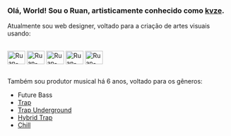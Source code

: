 ### Olá, World! Sou o Ruan, artisticamente conhecido como [kvze](https://soundcloud.com/kvzemusic/).
 Atualmente sou web designer, voltado para a criação de artes visuais usando:
  <div style="display: inline_block"><br>
  <img align="center" alt="Ruan-PR" height="30" width="40" src="https://cdn.jsdelivr.net/gh/devicons/devicon/icons/premierepro/premierepro-original.svg"/>
  <img align="center" alt="Ruan-AE" height="30" width="40" src="https://cdn.jsdelivr.net/gh/devicons/devicon/icons/aftereffects/aftereffects-original.svg"/>
  <img align="center" alt="Ruan-PS" height="30" width="40" src="https://cdn.jsdelivr.net/gh/devicons/devicon/icons/photoshop/photoshop-line.svg"/>
  <img align="center" alt="Ruan-VSCD" height="30" width="40" src="https://cdn.jsdelivr.net/gh/devicons/devicon/icons/visualstudio/visualstudio-plain.svg" />
  <img align="center" alt="Ruan-FIGMA" height="30" width="40" src="https://cdn.jsdelivr.net/gh/devicons/devicon/icons/figma/figma-original.svg"/>
  </div>
  
  ##
  Também sou produtor musical há 6 anos, voltado para os gêneros:
  
  * Future Bass
  * [Trap](https://soundcloud.com/kvzemusic/rl-grime-core-alonee-remix?si=4de23d83d78b4d80919d81abd7525449&utm_source=clipboard&utm_medium=text&utm_campaign=social_sharing)
  * [Trap Underground](https://soundcloud.com/kvzemusic/zero?si=f8f61b664c7f4e25ab4159fdad461d5f&utm_source=clipboard&utm_medium=text&utm_campaign=social_sharing)
  * [Hybrid Trap](https://soundcloud.com/kvzemusic/whathisthebass?si=0f657dfe683b43e9a68501d7487a123a&utm_source=clipboard&utm_medium=text&utm_campaign=social_sharing)
  * [Chill](https://soundcloud.com/kvzemusic/afterlife?si=cfd1e95a6543459abbfcc081ff141e47&utm_source=clipboard&utm_medium=text&utm_campaign=social_sharing)

